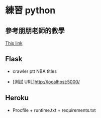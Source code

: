 # 練習 python

## 參考朋朋老師的教學

[This link](https://www.youtube.com/watch?v=BEA7F9ExiPY&list=PL-g0fdC5RMboYEyt6QS2iLb_1m7QcgfHk&index=20)

## Flask

- crawler ptt NBA titles

- [測試 URL]<http://localhost:5000/>

## Heroku

- Procfile + runtime.txt + requirements.txt
